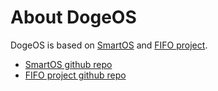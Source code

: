 About DogeOS
============
DogeOS is based on [SmartOS](http://www.smartos.org) and [FIFO project](http://www.fifo-project.org).

* [SmartOS github repo](https://github.com/joyent/smartos-live)
* [FIFO project github repo](https://github.com/project-fifo)
